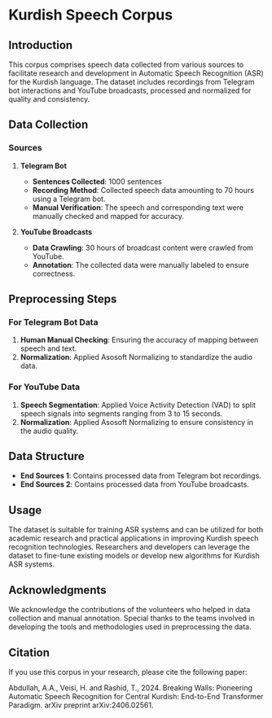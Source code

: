 
# Kurdish Speech Corpus

## Introduction

This corpus comprises speech data collected from various sources to facilitate research and development in Automatic Speech Recognition (ASR) for the Kurdish language. The dataset includes recordings from Telegram bot interactions and YouTube broadcasts, processed and normalized for quality and consistency.

## Data Collection

### Sources
1. **Telegram Bot**
   - **Sentences Collected**: 1000 sentences
   - **Recording Method**: Collected speech data amounting to 70 hours using a Telegram bot.
   - **Manual Verification**: The speech and corresponding text were manually checked and mapped for accuracy.

2. **YouTube Broadcasts**
   - **Data Crawling**: 30 hours of broadcast content were crawled from YouTube.
   - **Annotation**: The collected data were manually labeled to ensure correctness.

## Preprocessing Steps

### For Telegram Bot Data
1. **Human Manual Checking**: Ensuring the accuracy of mapping between speech and text.
2. **Normalization**: Applied Asosoft Normalizing to standardize the audio data.

### For YouTube Data
1. **Speech Segmentation**: Applied Voice Activity Detection (VAD) to split speech signals into segments ranging from 3 to 15 seconds.
2. **Normalization**: Applied Asosoft Normalizing to ensure consistency in the audio quality.

## Data Structure

- **End Sources 1**: Contains processed data from Telegram bot recordings.
- **End Sources 2**: Contains processed data from YouTube broadcasts.

## Usage

The dataset is suitable for training ASR systems and can be utilized for both academic research and practical applications in improving Kurdish speech recognition technologies. Researchers and developers can leverage the dataset to fine-tune existing models or develop new algorithms for Kurdish ASR systems.

## Acknowledgments

We acknowledge the contributions of the volunteers who helped in data collection and manual annotation. Special thanks to the teams involved in developing the tools and methodologies used in preprocessing the data.

## Citation

If you use this corpus in your research, please cite the following paper:

Abdullah, A.A., Veisi, H. and Rashid, T., 2024. Breaking Walls: Pioneering Automatic Speech Recognition for Central Kurdish: End-to-End Transformer Paradigm. arXiv preprint arXiv:2406.02561.
